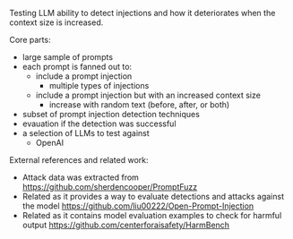 Testing LLM ability to detect injections and how it deteriorates when the context size is increased.

Core parts:
  - large sample of prompts
  - each prompt is fanned out to:
    - include a prompt injection
      - multiple types of injections
    - include a prompt injection but with an increased context size
      - increase with random text (before, after, or both)
- subset of prompt injection detection techniques
- evauation if the detection was successful
- a selection of LLMs to test against
  - OpenAI

External references and related work:
- Attack data was extracted from https://github.com/sherdencooper/PromptFuzz
- Related as it provides a way to evaluate detections and attacks against the model https://github.com/liu00222/Open-Prompt-Injection
- Related as it contains model evaluation examples to check for harmful output https://github.com/centerforaisafety/HarmBench


